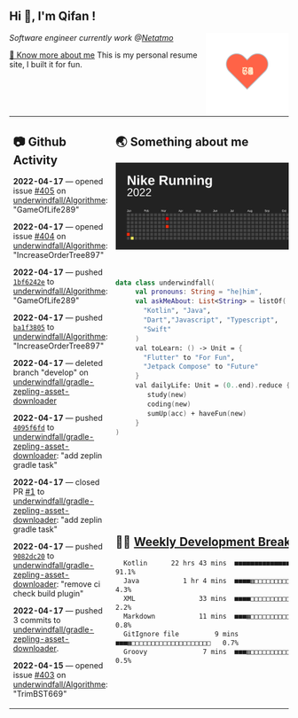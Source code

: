 <h2> Hi 👋, I'm Qifan ! </h2>
<a href="https://github.com/underwindfall/iBeats"><img align="right" width="150px" src="https://raw.githubusercontent.com/underwindfall/iBeats/main/files/heart.svg"/></a>
<p><em>Software engineer currently work @<a href="https://www.netatmo.com">Netatmo</a></em></p>
<p><a href="https://qifanyang.com/resume" target="_blank"> 🔭 Know more about me</a> This is my personal resume site, I built it for fun.</p>
<table><tr><td valign="top" rowspan="2">

 ## 📷 Github Activity
 <!-- githubActivity starts -->
  **2022-04-17** — opened issue [#405](https://api.github.com/repos/underwindfall/Algorithme/issues/405) on [underwindfall/Algorithme](https://api.github.com/repos/underwindfall/Algorithme): "GameOfLife289"

  **2022-04-17** — opened issue [#404](https://api.github.com/repos/underwindfall/Algorithme/issues/404) on [underwindfall/Algorithme](https://api.github.com/repos/underwindfall/Algorithme): "IncreaseOrderTree897"

  **2022-04-17** — pushed [`1bf6242e`](https://github.com/underwindfall/Algorithme/commit/1bf6242ecc0715cbd312167beda0e578c4e135ab) to [underwindfall/Algorithme](https://api.github.com/repos/underwindfall/Algorithme): "GameOfLife289"

  **2022-04-17** — pushed [`ba1f3805`](https://github.com/underwindfall/Algorithme/commit/ba1f3805678e65f830bb287ecef3af1789993982) to [underwindfall/Algorithme](https://api.github.com/repos/underwindfall/Algorithme): "IncreaseOrderTree897"

  **2022-04-17** — deleted branch "develop" on [underwindfall/gradle-zepling-asset-downloader](https://api.github.com/repos/underwindfall/gradle-zepling-asset-downloader)

  **2022-04-17** — pushed [`4095f6fd`](https://github.com/underwindfall/gradle-zepling-asset-downloader/commit/4095f6fdf387b76549b28b32dc59261dcd0f46d1) to [underwindfall/gradle-zepling-asset-downloader](https://api.github.com/repos/underwindfall/gradle-zepling-asset-downloader): "add zeplin gradle task"

  **2022-04-17** — closed PR [#1](https://api.github.com/repos/underwindfall/gradle-zepling-asset-downloader/pulls/1) to [underwindfall/gradle-zepling-asset-downloader](https://api.github.com/repos/underwindfall/gradle-zepling-asset-downloader): "add zeplin gradle task"

  **2022-04-17** — pushed [`9082dc20`](https://github.com/underwindfall/gradle-zepling-asset-downloader/commit/9082dc20209e3a73223dbe29d9f993cc8ceaa68d) to [underwindfall/gradle-zepling-asset-downloader](https://api.github.com/repos/underwindfall/gradle-zepling-asset-downloader): "remove ci check build plugin"

  **2022-04-17** — pushed 3 commits to [underwindfall/gradle-zepling-asset-downloader](https://api.github.com/repos/underwindfall/gradle-zepling-asset-downloader).

  **2022-04-15** — opened issue [#403](https://api.github.com/repos/underwindfall/Algorithme/issues/403) on [underwindfall/Algorithme](https://api.github.com/repos/underwindfall/Algorithme): "TrimBST669"
 <!-- githubActivity ends -->
 </td><td valign="top">

 ## 🌏 Something about me
 <!-- profile starts -->
 <a href="https://github.com/underwindfall" width="100%">
   <img src="https://github.com/underwindfall/GitHubPoster/blob/main/examples/nike.svg"/>
 </a>
 <br/>
 <br/>
 <br/>

 ```kotlin
 data class underwindfall(
      val pronouns: String = "he|him",
      val askMeAbout: List<String> = listOf(
        "Kotlin", "Java",
        "Dart","Javascript", "Typescript",
        "Swift"
      )
      val toLearn: () -> Unit = {
        "Flutter" to "For Fun",
        "Jetpack Compose" to "Future"
      }
      val dailyLife: Unit = (0..end).reduce { acc, new ->
         study(new)
         coding(new)
         sumUp(acc) + haveFun(new)
      }
 )
 ```
 <!-- profile ends -->
 </td></tr><tr><td valign="top">

 ## 🏊‍♂️ <a href="https://gist.github.com/underwindfall/377ee88ba1fabd1e93516e48ca9c61eb" target="_blank">Weekly Development Breakdown</a>
  <!-- codeTime starts -->
  ```text
    Kotlin      22 hrs 43 mins  ■■■■■■■■■■■■■■■■■■■■■■■■  91.1%
    Java           1 hr 4 mins  ■■■■▥□□□□□□□□□□□□□□□□□□□   4.3%
    XML                33 mins  ■■■■□□□□□□□□□□□□□□□□□□□□   2.2%
    Markdown           11 mins  ■■■▦□□□□□□□□□□□□□□□□□□□□   0.8%
    GitIgnore file         9 mins  ■■■▦□□□□□□□□□□□□□□□□□□□□   0.7%
    Groovy              7 mins  ■■■▥□□□□□□□□□□□□□□□□□□□□   0.5%
  ```
  <!-- codeTime starts -->
  </td></tr></table>
